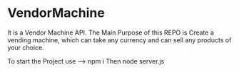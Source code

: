 # VendorMachine
It is a Vendor Machine API.
The Main Purpose of this REPO is Create a vending machine, which can take any currency and can sell any products of your choice.


To start the Project use --> npm i 
Then node server.js
